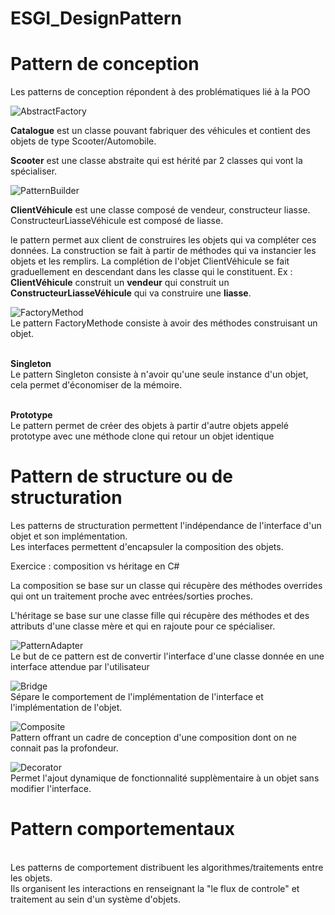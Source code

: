 # ESGI_DesignPattern

# Pattern de conception
Les patterns de conception répondent à des problématiques lié à la POO

![AbstractFactory](AbstractFactory.png)
<br>

**Catalogue** est un classe pouvant fabriquer des véhicules et contient des objets de type Scooter/Automobile.

**Scooter** est une classe abstraite qui est hérité par 2 classes qui vont la spécialiser.

![PatternBuilder](PatternBuilder.png)

**ClientVéhicule** est une classe composé de vendeur, constructeur liasse.
ConstructeurLiasseVéhicule est composé de liasse.

le pattern permet aux client de construires les objets qui va compléter ces données. La construction se fait à partir de méthodes qui va instancier les objets et les remplirs. La complétion de l'objet ClientVéhicule se fait graduellement en descendant dans les classe qui le constituent. Ex : **ClientVéhicule** construit un **vendeur** qui construit un **ConstructeurLiasseVéhicule** qui va construire une **liasse**.

![FactoryMethod](FactoryMethod.png)
<br> Le pattern FactoryMethode consiste à avoir des méthodes construisant un objet.

<br> **Singleton** 
<br> Le pattern Singleton consiste à n'avoir qu'une seule instance d'un objet, cela permet d'économiser de la mémoire.

<br> **Prototype**
<br> Le pattern permet de créer des objets à partir d'autre objets appelé prototype avec une méthode clone qui retour un objet identique <br>

# Pattern de structure ou de structuration

Les patterns de structuration permettent l'indépendance de l'interface d'un objet et son implémentation. <br>
Les interfaces permettent d'encapsuler la composition des objets. <br>

Exercice : composition vs héritage en C# <br>

La composition se base sur un classe qui récupère des méthodes overrides qui ont un traitement proche avec entrées/sorties proches. <br>

L'héritage se base sur une classe fille qui récupère des méthodes et des attributs d'une classe mère et qui en rajoute pour ce spécialiser. <br>

![PatternAdapter](PatternAdapter.png)
<br> Le but de ce pattern est de convertir l'interface d'une classe donnée en une interface attendue par l'utilisateur

![Bridge](Bridge.png)
<br> Sépare le comportement de l'implémentation de l'interface et l'implémentation de l'objet.

![Composite](Composite.png)
<br> Pattern offrant un cadre de conception d'une composition dont on ne connait pas la profondeur.

![Decorator](Decorator.png)
<br> Permet l'ajout dynamique de fonctionnalité supplèmentaire à un objet sans modifier l'interface.

# Pattern comportementaux

<br> Les patterns de comportement distribuent les algorithmes/traitements entre les objets. <br>
Ils organisent les interactions en renseignant la "le flux de controle" et traitement au sein d'un système d'objets.
